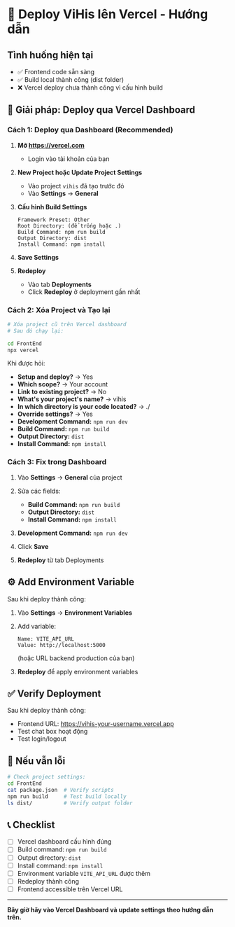 # 🚀 Deploy ViHis lên Vercel - Hướng dẫn

## Tình huống hiện tại
- ✅ Frontend code sẵn sàng
- ✅ Build local thành công (dist folder)
- ❌ Vercel deploy chưa thành công vì cấu hình build

## 🔧 Giải pháp: Deploy qua Vercel Dashboard

### Cách 1: Deploy qua Dashboard (Recommended)

1. **Mở https://vercel.com**
   - Login vào tài khoản của bạn

2. **New Project hoặc Update Project Settings**
   - Vào project `vihis` đã tạo trước đó
   - Vào **Settings** → **General**

3. **Cấu hình Build Settings**
   ```
   Framework Preset: Other
   Root Directory: (để trống hoặc .)
   Build Command: npm run build
   Output Directory: dist
   Install Command: npm install
   ```

4. **Save Settings**

5. **Redeploy**
   - Vào tab **Deployments**
   - Click **Redeploy** ở deployment gần nhất

### Cách 2: Xóa Project và Tạo lại

```bash
# Xóa project cũ trên Vercel dashboard
# Sau đó chạy lại:

cd FrontEnd
npx vercel
```

Khi được hỏi:
- **Setup and deploy?** → Yes
- **Which scope?** → Your account
- **Link to existing project?** → No
- **What's your project's name?** → vihis
- **In which directory is your code located?** → ./
- **Override settings?** → Yes
- **Development Command:** `npm run dev`
- **Build Command:** `npm run build`
- **Output Directory:** `dist`
- **Install Command:** `npm install`

### Cách 3: Fix trong Dashboard

1. Vào **Settings** → **General** của project
2. Sửa các fields:
   - **Build Command:** `npm run build`
   - **Output Directory:** `dist`
   - **Install Command:** `npm install`
3. **Development Command:** `npm run dev`
4. Click **Save**

5. **Redeploy** từ tab Deployments

## ⚙️ Add Environment Variable

Sau khi deploy thành công:

1. Vào **Settings** → **Environment Variables**
2. Add variable:
   ```
   Name: VITE_API_URL
   Value: http://localhost:5000
   ```
   (hoặc URL backend production của bạn)

3. **Redeploy** để apply environment variables

## ✅ Verify Deployment

Sau khi deploy thành công:
- Frontend URL: https://vihis-your-username.vercel.app
- Test chat box hoạt động
- Test login/logout

## 🐛 Nếu vẫn lỗi

```bash
# Check project settings:
cd FrontEnd
cat package.json  # Verify scripts
npm run build     # Test build locally
ls dist/          # Verify output folder
```

## 📞 Checklist

- [ ] Vercel dashboard cấu hình đúng
- [ ] Build command: `npm run build`
- [ ] Output directory: `dist`
- [ ] Install command: `npm install`
- [ ] Environment variable `VITE_API_URL` được thêm
- [ ] Redeploy thành công
- [ ] Frontend accessible trên Vercel URL

---

**Bây giờ hãy vào Vercel Dashboard và update settings theo hướng dẫn trên.**

